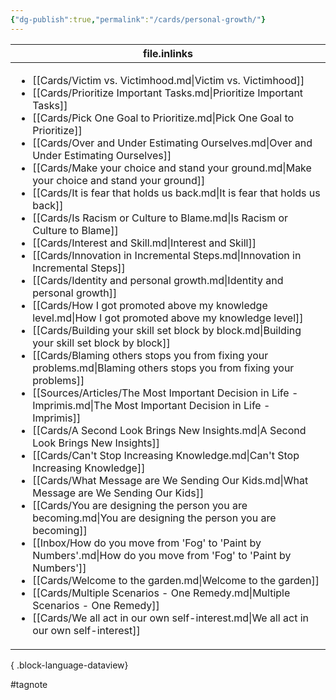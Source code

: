 ```yaml
---
{"dg-publish":true,"permalink":"/cards/personal-growth/"}
---
```


| file.inlinks                                                                                                                                                                                                                                                                                                                                                                                                                                                                                                                                                                                                                                                                                                                                                                                                                                                                                                                                                                                                                                                                                                                                                                                                                                                                                                                                                                                                                                                                                                                                                                                                                                                                                                                                                                                                                                                                                                                                                                                                                                                                                                                     |
| -------------------------------------------------------------------------------------------------------------------------------------------------------------------------------------------------------------------------------------------------------------------------------------------------------------------------------------------------------------------------------------------------------------------------------------------------------------------------------------------------------------------------------------------------------------------------------------------------------------------------------------------------------------------------------------------------------------------------------------------------------------------------------------------------------------------------------------------------------------------------------------------------------------------------------------------------------------------------------------------------------------------------------------------------------------------------------------------------------------------------------------------------------------------------------------------------------------------------------------------------------------------------------------------------------------------------------------------------------------------------------------------------------------------------------------------------------------------------------------------------------------------------------------------------------------------------------------------------------------------------------------------------------------------------------------------------------------------------------------------------------------------------------------------------------------------------------------------------------------------------------------------------------------------------------------------------------------------------------------------------------------------------------------------------------------------------------------------------------------------------------- |
| <ul><li>[[Cards/Victim vs. Victimhood.md\\|Victim vs. Victimhood]]</li><li>[[Cards/Prioritize Important Tasks.md\\|Prioritize Important Tasks]]</li><li>[[Cards/Pick One Goal to Prioritize.md\\|Pick One Goal to Prioritize]]</li><li>[[Cards/Over and Under Estimating Ourselves.md\\|Over and Under Estimating Ourselves]]</li><li>[[Cards/Make your choice and stand your ground.md\\|Make your choice and stand your ground]]</li><li>[[Cards/It is fear that holds us back.md\\|It is fear that holds us back]]</li><li>[[Cards/Is Racism or Culture to Blame.md\\|Is Racism or Culture to Blame]]</li><li>[[Cards/Interest and Skill.md\\|Interest and Skill]]</li><li>[[Cards/Innovation in Incremental Steps.md\\|Innovation in Incremental Steps]]</li><li>[[Cards/Identity and personal growth.md\\|Identity and personal growth]]</li><li>[[Cards/How I got promoted above my knowledge level.md\\|How I got promoted above my knowledge level]]</li><li>[[Cards/Building your skill set block by block.md\\|Building your skill set block by block]]</li><li>[[Cards/Blaming others stops you from fixing your problems.md\\|Blaming others stops you from fixing your problems]]</li><li>[[Sources/Articles/The Most Important Decision in Life - Imprimis.md\\|The Most Important Decision in Life - Imprimis]]</li><li>[[Cards/A Second Look Brings New Insights.md\\|A Second Look Brings New Insights]]</li><li>[[Cards/Can't Stop Increasing Knowledge.md\\|Can't Stop Increasing Knowledge]]</li><li>[[Cards/What Message are We Sending Our Kids.md\\|What Message are We Sending Our Kids]]</li><li>[[Cards/You are designing the person you are becoming.md\\|You are designing the person you are becoming]]</li><li>[[Inbox/How do you move from 'Fog' to 'Paint by Numbers'.md\\|How do you move from 'Fog' to 'Paint by Numbers']]</li><li>[[Cards/Welcome to the garden.md\\|Welcome to the garden]]</li><li>[[Cards/Multiple Scenarios - One Remedy.md\\|Multiple Scenarios - One Remedy]]</li><li>[[Cards/We all act in our own self-interest.md\\|We all act in our own self-interest]]</li></ul> |

{ .block-language-dataview}






#tagnote 

